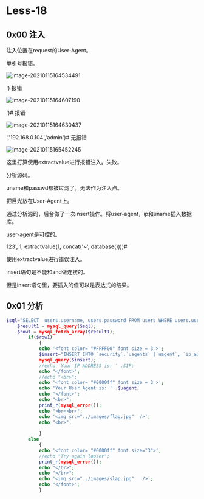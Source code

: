 # Less-18

## 0x00 注入

注入位置在request的User-Agent。

单引号报错。

![image-20210115164534491](D:\WEB安全\笔记\image\image-20210115164534491.png)

') 报错

![image-20210115164607190](D:\WEB安全\笔记\image\image-20210115164607190.png)

')# 报错

![image-20210115164630437](D:\WEB安全\笔记\image\image-20210115164630437.png)

','192.168.0.104','admin')# 无报错

![image-20210115165452245](D:\WEB安全\笔记\image\image-20210115165452245.png)

这里打算使用extractvalue进行报错注入。失败。

分析源码。

uname和passwd都被过滤了，无法作为注入点。

把目光放在User-Agent上。

通过分析源码，后台做了一次insert操作。将user-agent，ip和uname插入数据库。

user-agent是可控的。

123', 1, extractvalue(1, concat('~', database())))#

使用extractvalue进行错误注入。

insert语句是不能和and做连接的。

但是insert语句里，要插入的值可以是表达式的结果。



## 0x01 分析

```php
$sql="SELECT  users.username, users.password FROM users WHERE users.username=$uname and users.password=$passwd ORDER BY users.id DESC LIMIT 0,1";
	$result1 = mysql_query($sql);
	$row1 = mysql_fetch_array($result1);
		if($row1)
			{
			echo '<font color= "#FFFF00" font size = 3 >';
			$insert="INSERT INTO `security`.`uagents` (`uagent`, `ip_address`, `username`) VALUES ('$uagent', '$IP', $uname)";
			mysql_query($insert);
			//echo 'Your IP ADDRESS is: ' .$IP;
			echo "</font>";
			//echo "<br>";
			echo '<font color= "#0000ff" font size = 3 >';			
			echo 'Your User Agent is: ' .$uagent;
			echo "</font>";
			echo "<br>";
			print_r(mysql_error());			
			echo "<br><br>";
			echo '<img src="../images/flag.jpg"  />';
			echo "<br>";
			
			}
		else
			{
			echo '<font color= "#0000ff" font size="3">';
			//echo "Try again looser";
			print_r(mysql_error());
			echo "</br>";			
			echo "</br>";
			echo '<img src="../images/slap.jpg"   />';	
			echo "</font>";  
			}

```
